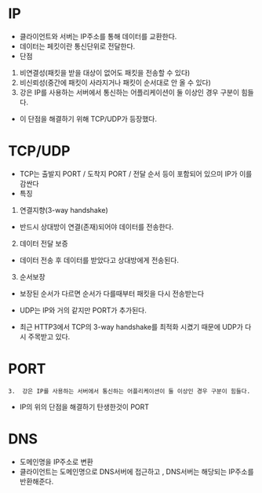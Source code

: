 # **IP**

- 클라이언트와 서버는 IP주소를 통해 데이터를 교환한다.
- 데이터는 페킷이란 통신단위로 전달한다.
- 단점

1.  비연결성(패킷을 받을 대상이 없어도 패킷을 전송할 수 있다)
2.  비신뢰성(중간에 패킷이 사라지거나 패킷이 순서대로 안 올 수 있다)
3.  강은 IP를 사용하는 서버에서 통신하는 어플리케이션이 둘 이상인 경우 구분이 힘들다.

- 이 단점을 해결하기 위해 TCP/UDP가 등장했다.

# **TCP/UDP**

- TCP는 출발지 PORT / 도착지 PORT / 전달 순서 등이 포함되어 있으미 IP가 이를 감싼다
- 특징

1.  연결지향(3-way handshake)

- 반드시 상대방이 연결(존재)되어야 데이터를 전송한다.

2. 데이터 전달 보증

- 데이터 전송 후 데이터를 받았다고 상대방에게 전송된다.

3. 순서보장

- 보장된 순서가 다르면 순서가 다를때부터 패킷을 다시 전송받는다

- UDP는 IP와 거의 같지만 PORT가 추가된다.

- 최근 HTTP3에서 TCP의 3-way handshake를 최적화 시켰기 때문에 UDP가 다시 주목받고 있다.

# **PORT**

```
3.  강은 IP를 사용하는 서버에서 통신하는 어플리케이션이 둘 이상인 경우 구분이 힘들다.
```

- IP의 위의 단점을 해결하기 탄생한것이 PORT

# **DNS**

- 도메인명을 IP주소로 변환
- 클라이언트는 도메인명으로 DNS서버에 접근하고 , DNS서버는 해당되는 IP주소를 반환해준다.
